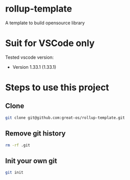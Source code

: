 # rollup-template
A template to build opensource library

# Suit for VSCode only

Tested vscode version:

- Version 1.33.1 (1.33.1)

# Steps to use this project

## Clone

```bash
git clone git@github.com:great-os/rollup-template.git
```

## Remove git history

```bash
rm -rf .git
```

## Init your own git

```bash
git init
```
